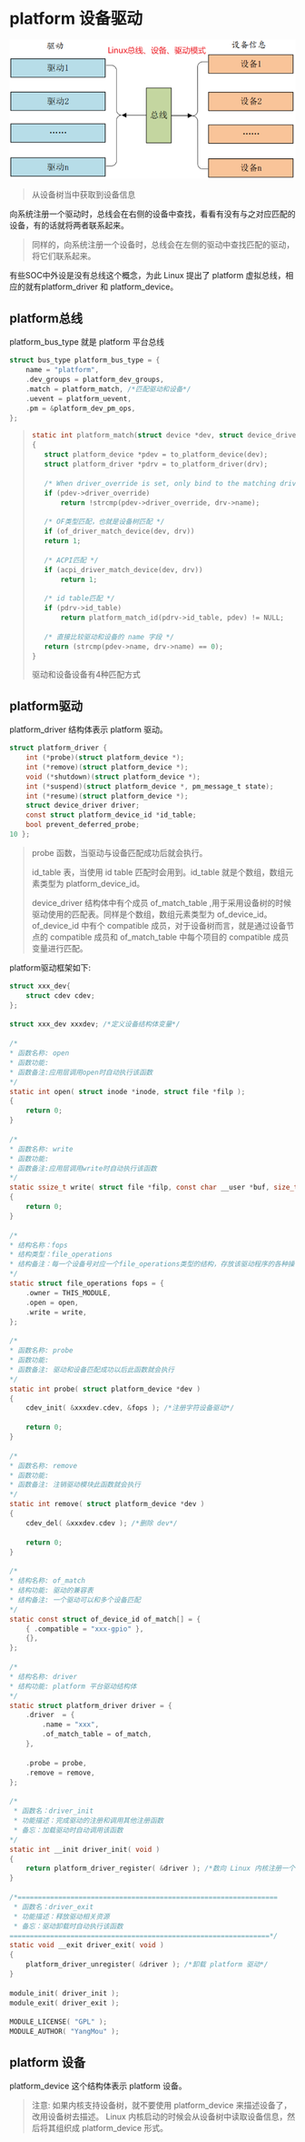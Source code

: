 # platform 设备驱动

![Linux总线、设备、驱动模式](img/Linux总线、设备、驱动模式.png)
>从设备树当中获取到设备信息

向系统注册一个驱动时，总线会在右侧的设备中查找，看看有没有与之对应匹配的设备，有的话就将两者联系起来。
> 同样的，向系统注册一个设备时，总线会在左侧的驱动中查找匹配的驱动，将它们联系起来。

有些SOC中外设是没有总线这个概念，为此 Linux 提出了 platform 虚拟总线，相应的就有platform_driver 和 platform_device。

## platform总线

platform_bus_type 就是 platform 平台总线

```C
struct bus_type platform_bus_type = { 
    name = "platform",
    .dev_groups = platform_dev_groups,
    .match = platform_match, /*匹配驱动和设备*/
    .uevent = platform_uevent,
    .pm = &platform_dev_pm_ops,
};
```

>```C
>static int platform_match(struct device *dev, struct device_driver *drv)
>{
>    struct platform_device *pdev = to_platform_device(dev);
>    struct platform_driver *pdrv = to_platform_driver(drv);
>
>    /* When driver_override is set, only bind to the matching driver */
>    if (pdev->driver_override)
>        return !strcmp(pdev->driver_override, drv->name);
>
>    /* OF类型匹配，也就是设备树匹配 */
>    if (of_driver_match_device(dev, drv))
>    return 1;
>
>    /* ACPI匹配 */
>    if (acpi_driver_match_device(dev, drv))
>        return 1;
>
>    /* id table匹配 */
>    if (pdrv->id_table)
>        return platform_match_id(pdrv->id_table, pdev) != NULL;
>
>    /* 直接比较驱动和设备的 name 字段 */
>    return (strcmp(pdev->name, drv->name) == 0);
>}
>```
>
>驱动和设备设备有4种匹配方式

## platform驱动

platform_driver 结构体表示 platform 驱动。

```C
struct platform_driver {
    int (*probe)(struct platform_device *);
    int (*remove)(struct platform_device *);
    void (*shutdown)(struct platform_device *);
    int (*suspend)(struct platform_device *, pm_message_t state);
    int (*resume)(struct platform_device *);
    struct device_driver driver;
    const struct platform_device_id *id_table;
    bool prevent_deferred_probe;
10 };
```

>probe 函数，当驱动与设备匹配成功后就会执行。
>
>id_table 表，当使用 id table 匹配时会用到。id_table 就是个数组，数组元素类型为 platform_device_id。
>
>device_driver 结构体中有个成员 of_match_table ,用于采用设备树的时候驱动使用的匹配表。同样是个数组，数组元素类型为 of_device_id。
>of_device_id 中有个 compatible 成员，对于设备树而言，就是通过设备节点的 compatible 成员和 of_match_table 中每个项目的 compatible 成员变量进行匹配。

platform驱动框架如下:

```C
struct xxx_dev{
    struct cdev cdev;
};

struct xxx_dev xxxdev; /*定义设备结构体变量*/

/*
* 函数名称: open
* 函数功能:
* 函数备注:应用层调用open时自动执行该函数
*/
static int open( struct inode *inode, struct file *filp );
{
    return 0;
}

/*
* 函数名称: write
* 函数功能:
* 函数备注:应用层调用write时自动执行该函数
*/
static ssize_t write( struct file *filp, const char __user *buf, size_t cnt, loff_t *offt )
{
    return 0;
}

/*
* 结构名称：fops
* 结构类型：file_operations
* 结构备注：每一个设备号对应一个file_operations类型的结构，存放该驱动程序的各种操作函数
*/
static struct file_operations fops = {
    .owner = THIS_MODULE,
    .open = open,
    .write = write,
};

/*
* 函数名称: probe
* 函数功能:
* 函数备注: 驱动和设备匹配成功以后此函数就会执行
*/
static int probe( struct platform_device *dev )
{
    cdev_init( &xxxdev.cdev, &fops ); /*注册字符设备驱动*/

    return 0;
}

/*
* 函数名称: remove
* 函数功能:
* 函数备注: 注销驱动模块此函数就会执行
*/
static int remove( struct platform_device *dev )
{
    cdev_del( &xxxdev.cdev ); /*删除 dev*/

    return 0;
}

/*
* 结构名称: of_match
* 结构功能: 驱动的兼容表
* 结构备注: 一个驱动可以和多个设备匹配
*/
static const struct of_device_id of_match[] = {
    { .compatible = "xxx-gpio" },
    {},
};

/*
* 结构名称: driver
* 结构功能: platform 平台驱动结构体
*/
static struct platform_driver driver = {
    .driver  = {
        .name = "xxx",
        .of_match_table = of_match,
    },

    .probe = probe,
    .remove = remove,
};

/*
 * 函数名：driver_init
 * 功能描述：完成驱动的注册和调用其他注册函数
 * 备忘：加载驱动时自动调用该函数
*/
static int __init driver_init( void )
{
    return platform_driver_register( &driver ); /*数向 Linux 内核注册一个 platform 驱动*/
}

/*================================================================
 * 函数名：driver_exit
 * 功能描述：释放驱动相关资源
 * 备忘：驱动卸载时自动执行该函数
================================================================*/
static void __exit driver_exit( void )
{
    platform_driver_unregister( &driver ); /*卸载 platform 驱动*/
}

module_init( driver_init );
module_exit( driver_exit );

MODULE_LICENSE( "GPL" );
MODULE_AUTHOR( "YangMou" );
```

## platform 设备

platform_device 这个结构体表示 platform 设备。
>注意: 如果内核支持设备树，就不要使用 platform_device 来描述设备了，改用设备树去描述。
>Linux 内核启动的时候会从设备树中读取设备信息，然后将其组织成 platform_device 形式。
